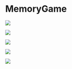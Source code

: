 # MemoryGame

![](Start%20Screen.png)

![](No%20Matches%20are%20made%2050%20Pairs%20VeryHard%20mode.png)

![](Some%20Matches%20are%20made%2050%20pairs%20VeryHard%20mode.png)

![](User%20wins%20All%20Matches%20are%20made%2050%20pairs%20VeryHard%20mode.png)

![](GameOver%20Screen%VeryHard%20mode.png)
